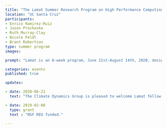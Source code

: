 ```yaml
---
title: "The Lamat Summer Research Program on High Performance Computing in Astrophysics"
location: "UC Santa Cruz"
participants:
- Enrico Ramirez-Ruiz 
- Jason Prochaska
- Ruth Murray-Clay
- Nicole Feldl
- Brant Robertson
type: summer program
images:

prompt: "Lamat is an 8-week program, June 21st-August 14th, 2020, designed to introduce students to astrophysical research methods and tools through original projects in computational astrophysics. The program targets science and engineering undergraduates currently enrolled in California community colleges."

categories: events
published: true

updates:

- date: 2020-06-21
  text: "The Climate Dynamics Group is pleased to welcome Lamat fellow, Emiliia Dyrenkova."

- date: 2019-02-08
  type: grant
  text : "NSF REU funded."

---
```



